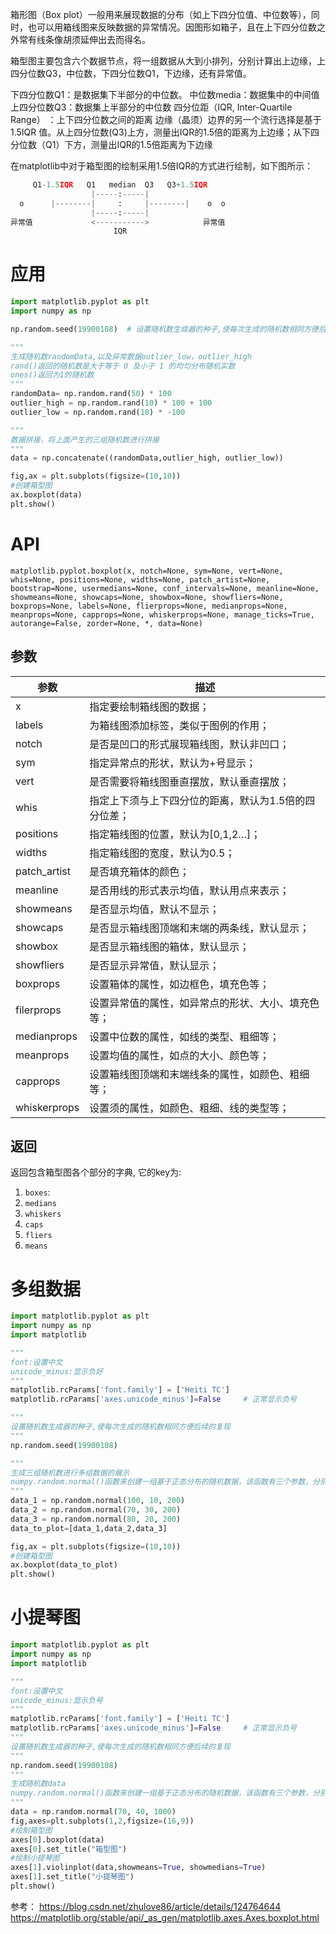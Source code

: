 箱形图（Box plot）一般用来展现数据的分布（如上下四分位值、中位数等），同时，也可以用箱线图来反映数据的异常情况。因图形如箱子，且在上下四分位数之外常有线条像胡须延伸出去而得名。

箱型图主要包含六个数据节点，将一组数据从大到小排列，分别计算出上边缘，上四分位数Q3，中位数，下四分位数Q1，下边缘，还有异常值。


下四分位数Q1：是数据集下半部分的中位数。
中位数media：数据集中的中间值
上四分位数Q3：数据集上半部分的中位数
四分位距（IQR, Inter-Quartile Range） ：上下四分位数之间的距离
边缘（晶须）边界的另一个流行选择是基于 1.5IQR 值。从上四分位数(Q3)上方，测量出IQR的1.5倍的距离为上边缘；从下四分位数（Q1）下方，测量出IQR的1.5倍距离为下边缘



在matplotlib中对于箱型图的绘制采用1.5倍IQR的方式进行绘制，如下图所示：
```python
     Q1-1.5IQR   Q1   median  Q3   Q3+1.5IQR
                  |-----:-----|
  o      |--------|     :     |--------|    o  o
                  |-----:-----|
异常值             <----------->            异常值
                       IQR
```

# 应用

```python
import matplotlib.pyplot as plt
import numpy as np

np.random.seed(19900108)  # 设置随机数生成器的种子,使每次生成的随机数相同方便后续的复现

"""
生成随机数randomData,以及异常数据outlier_low，outlier_high
rand()返回的随机数是大于等于 0 及小于 1 的均匀分布随机实数
ones()返回为1的随机数
"""
randomData= np.random.rand(50) * 100
outlier_high = np.random.rand(10) * 100 + 100
outlier_low = np.random.rand(10) * -100

"""
数据拼接，将上面产生的三组随机数进行拼接
"""
data = np.concatenate((randomData,outlier_high, outlier_low))

fig,ax = plt.subplots(figsize=(10,10))
#创建箱型图
ax.boxplot(data)
plt.show()


```


# API
`matplotlib.pyplot.boxplot(x, notch=None, sym=None, vert=None, whis=None, positions=None, widths=None, patch_artist=None, bootstrap=None, usermedians=None, conf_intervals=None, meanline=None, showmeans=None, showcaps=None, showbox=None, showfliers=None, boxprops=None, labels=None, flierprops=None, medianprops=None, meanprops=None, capprops=None, whiskerprops=None, manage_ticks=True, autorange=False, zorder=None, *, data=None)
`
## 参数
参数|描述
--|--
x|指定要绘制箱线图的数据；
labels|为箱线图添加标签，类似于图例的作用；
notch|是否是凹口的形式展现箱线图，默认非凹口；
sym|指定异常点的形状，默认为+号显示；
vert|是否需要将箱线图垂直摆放，默认垂直摆放；
whis|指定上下须与上下四分位的距离，默认为1.5倍的四分位差；
positions|指定箱线图的位置，默认为[0,1,2…]；
widths|指定箱线图的宽度，默认为0.5；
patch_artist|是否填充箱体的颜色；
meanline|是否用线的形式表示均值，默认用点来表示；
showmeans|是否显示均值，默认不显示；
showcaps|是否显示箱线图顶端和末端的两条线，默认显示；
showbox|是否显示箱线图的箱体，默认显示；
showfliers|是否显示异常值，默认显示；
boxprops|设置箱体的属性，如边框色，填充色等；
filerprops|设置异常值的属性，如异常点的形状、大小、填充色等；
medianprops|设置中位数的属性，如线的类型、粗细等；
meanprops|设置均值的属性，如点的大小、颜色等；
capprops|设置箱线图顶端和末端线条的属性，如颜色、粗细等；
whiskerprops|设置须的属性，如颜色、粗细、线的类型等；



## 返回
返回包含箱型图各个部分的字典, 它的key为:
1. `boxes`:
2. `medians`
3. `whiskers`
4. `caps`
5. `fliers`
6. `means`


# 多组数据

```python
import matplotlib.pyplot as plt
import numpy as np
import matplotlib

"""
font:设置中文
unicode_minus:显示负好
"""
matplotlib.rcParams['font.family'] = ['Heiti TC']
matplotlib.rcParams['axes.unicode_minus']=False     # 正常显示负号

"""
设置随机数生成器的种子,使每次生成的随机数相同方便后续的复现
"""
np.random.seed(19900108)

"""
生成三组随机数进行多组数据的展示
numpy.random.normal()函数来创建一组基于正态分布的随机数据，该函数有三个参数，分别是正态分布的平均值、标准差以及期望值的数量
"""
data_1 = np.random.normal(100, 10, 200)
data_2 = np.random.normal(70, 30, 200)
data_3 = np.random.normal(80, 20, 200)
data_to_plot=[data_1,data_2,data_3]

fig,ax = plt.subplots(figsize=(10,10))
#创建箱型图
ax.boxplot(data_to_plot)
plt.show()
```



# 小提琴图

```python
import matplotlib.pyplot as plt
import numpy as np
import matplotlib

"""
font:设置中文
unicode_minus:显示负号
"""
matplotlib.rcParams['font.family'] = ['Heiti TC']
matplotlib.rcParams['axes.unicode_minus']=False     # 正常显示负号
"""
设置随机数生成器的种子,使每次生成的随机数相同方便后续的复现
"""
np.random.seed(19900108)
"""
生成随机数data
numpy.random.normal()函数来创建一组基于正态分布的随机数据，该函数有三个参数，分别是正态分布的平均值、标准差以及期望值的数量
"""
data = np.random.normal(70, 40, 1000)
fig,axes=plt.subplots(1,2,figsize=(16,9))
#绘制箱型图
axes[0].boxplot(data)
axes[0].set_title("箱型图")
#绘制小提琴图
axes[1].violinplot(data,showmeans=True, showmedians=True)
axes[1].set_title("小提琴图")
plt.show()

```

参考：
https://blog.csdn.net/zhulove86/article/details/124764644
https://matplotlib.org/stable/api/_as_gen/matplotlib.axes.Axes.boxplot.html